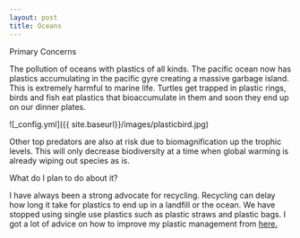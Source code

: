 ```yaml
---
layout: post
title: Oceans
---
```


Primary Concerns

The pollution of oceans with plastics of all kinds. The pacific ocean now has plastics accumulating in the pacific gyre creating a massive garbage island. This is extremely harmful
to marine life. Turtles get trapped in plastic rings, birds and fish eat plastics that bioaccumulate in them and soon they end up on our dinner plates.

![_config.yml]({{ site.baseurl}}/images/plasticbird.jpg)

Other top predators are also at risk due to biomagnification up the trophic levels. This will only decrease biodiversity at a time when global warming is already wiping out species as is.

What do I  plan to do about it?

I have always been a strong advocate for recycling. Recycling can delay how long it take for plastics to end up in a landfill or the ocean. We have stopped using single use plastics such as plastic straws and plastic bags. I got a lot of advice on how to improve my plastic management from  [here.](https://www.oceanicsociety.org/blog/1720/7-ways-to-reduce-ocean-plastic-pollution-today)
